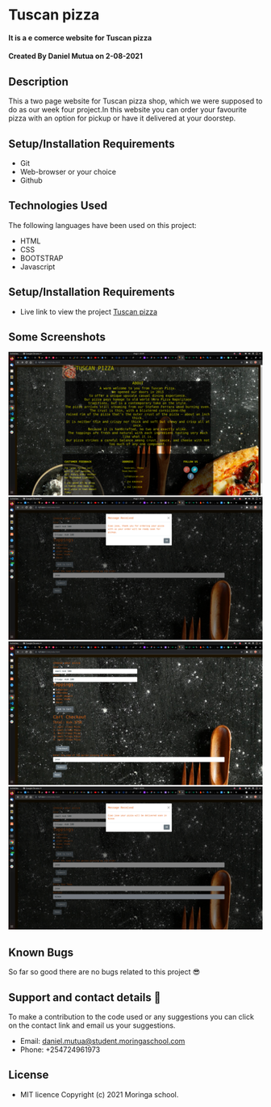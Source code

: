 # Tuscan pizza
#### It is a e comerce website  for Tuscan pizza
#### Created By Daniel Mutua on 2-08-2021
## Description
This a two page website for Tuscan pizza shop, which we were supposed to do as our week four project.In this website you can order your favourite pizza with an option for pickup or have it delivered at your doorstep.
## Setup/Installation Requirements
* Git
* Web-browser or your choice
* Github
## Technologies Used
 The following languages have been used on this project:
 * HTML
 * CSS
 * BOOTSTRAP
 * Javascript

## Setup/Installation Requirements

* Live link to view the project <a href="https://dan-mutua.github.io/tuscan-pizza/index.html">Tuscan pizza</a>
## Some Screenshots
<img src="./assets/screenshot1.png" alt="screenshot 1" />
<img src="./assets/screenshot2.png" alt="screenshot 2" />
<img src="./assets/screenshot3.png" alt="screenshot 3" />
<img src="./assets/screenshot4.png" alt="screenshot 4" />


## Known Bugs
 So far so good there are no bugs related to this project 😎
## Support and contact details 🙂
To make a contribution to the code used or any suggestions you can click on the contact link and email us your suggestions.
* Email: daniel.mutua@student.moringaschool.com
* Phone: +254724961973
## License
* MIT licence Copyright (c) 2021 Moringa school.